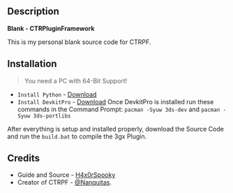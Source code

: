 ## Description
**Blank - CTRPluginFramework**

This is my personal blank source code for CTRPF.

## Installation
> You need a PC with 64-Bit Support!

* `Install Python` - [Download](https://www.python.org/downloads/)
* `Install DevkitPro` - [Download](https://github.com/devkitPro/installer/releases)
Once DevkitPro is installed run these commands in the Command Prompt: `pacman -Syuw 3ds-dev` and `pacman -Syuw 3ds-portlibs`

After everything is setup and installed properly, download the Source Code and run the `build.bat` to compile the 3gx Plugin.

## Credits

* Guide and Source - [H4x0rSpooky](https://www.youtube.com/channel/UC-SFdCwwq3H1wJNKCsKMGPw)
* Creator of CTRPF - [@Nanquitas](https://github.com/Nanquitas).
